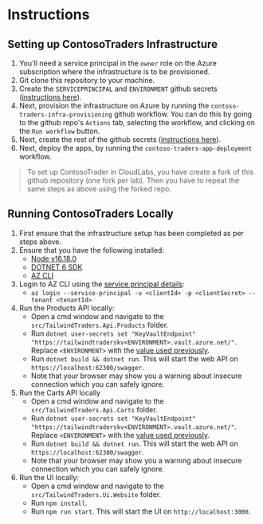 # Instructions

## Setting up ContosoTraders Infrastructure

1. You'll need a service principal in the `owner` role on the Azure subscription where the infrastructure is to be provisioned.
2. Git clone this repository to your machine.
3. Create the `SERVICEPRINCIPAL` and `ENVIRONMENT` github secrets ([instructions here](./github-secrets.md)).
4. Next, provision the infrastructure on Azure by running the `contoso-traders-infra-provisioning` github workflow. You can do this by going to the github repo's `Actions` tab, selecting the workflow, and clicking on the `Run workflow` button.
5. Next, create the rest of the github secrets ([instructions here](./github-secrets.md)).
6. Next, deploy the apps, by running the `contoso-traders-app-deployment` workflow.

> To set up ContosoTrader in CloudLabs, you have create a fork of this github repository (one fork per lab). Then you have to repeat the same steps as above using the forked repo.

## Running ContosoTraders Locally

1. First ensure that the infrastructure setup has been completed as per steps above.
2. Ensure that you have the following installed:
   * [Node v16.18.0](https://nodejs.org/download/release/v16.8.0/)
   * [DOTNET 6 SDK](https://dotnet.microsoft.com/en-us/download/dotnet/6.0)
   * [AZ CLI](https://learn.microsoft.com/en-us/cli/azure/install-azure-cli)
3. Login to AZ CLI using the [service principal details](./github-secrets.md):
   * `az login --service-principal -u <clientId> -p <clientSecret> --tenant <tenantId>`
4. Run the Products API locally:
   * Open a cmd window and navigate to the `src/TailwindTraders.Api.Products` folder.
   * Run `dotnet user-secrets set "KeyVaultEndpoint" "https://tailwindtraderskv<ENVIRONMENT>.vault.azure.net/"`. Replace `<ENVIRONMENT>` with the [value used previously](./github-secrets.md).
   * Run `dotnet build && dotnet run`. This will start the web API on `https://localhost:62300/swagger`.
   * Note that your browser may show you a warning about insecure connection which you can safely ignore.
5. Run the Carts API locally
   * Open a cmd window and navigate to the `src/TailwindTraders.Api.Carts` folder.
   * Run `dotnet user-secrets set "KeyVaultEndpoint" "https://tailwindtraderskv<ENVIRONMENT>.vault.azure.net/"`. Replace `<ENVIRONMENT>` with the [value used previously](./github-secrets.md).
   * Run `dotnet build && dotnet run`. This will start the web API on `https://localhost:62300/swagger`.
   * Note that your browser may show you a warning about insecure connection which you can safely ignore.
6. Run the UI locally:
   * Open a cmd window and navigate to the `src/TailwindTraders.Ui.Website` folder.
   * Run `npm install`.
   * Run `npm run start`. This will start the UI on `http://localhost:3000`.
